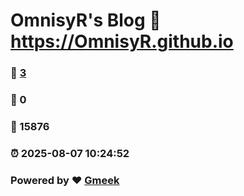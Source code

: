 # OmnisyR's Blog :link: https://OmnisyR.github.io 
### :page_facing_up: [3](https://OmnisyR.github.io/tag.html) 
### :speech_balloon: 0 
### :hibiscus: 15876 
### :alarm_clock: 2025-08-07 10:24:52 
### Powered by :heart: [Gmeek](https://github.com/Meekdai/Gmeek)
